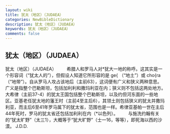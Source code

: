 ```yaml
---
layout: wiki
title: 犹太（地区）（JUDAEA）
categories: NewBibleDictionary
description: 犹太（地区）（JUDAEA）
keywords: 犹太（地区）（JUDAEA）
comments: false
---
```


## 犹太（地区）（JUDAEA）



犹太（地区）（JUDAEA）
　　希腊人和罗马人对*犹大一地的称呼。这其实是一个形容词（“犹太人的”），但假设人知道它所形容的是 ge{ （“地土”）或 cho{ra （“地带”）。自从罗马人攻占该地后（主前63），这词便有广义和狭义两种意思。广义是指整个巴勒斯坦，包括加利利和撒玛利亚在内；狭义则不包括这两处地方。大希律（主前37-4）的犹太王国包括整个巴勒斯坦，以及约但河东面的一些地区。亚基老任犹太地的藩王时（主前4至主后6），其领土则包括狭义的犹太并撒玛利亚，而主后6至41年罗马属下的犹太省，范围也是一样。希律亚基帕一世在主后44年死时，罗马的犹太省还包括加利利在内（*以色列）。
　　与施洗约翰有关的“犹太旷野”（太三1），大概等于“犹大旷野”（士一16，等等），即死海以西的沙漠。
J.D.D.




